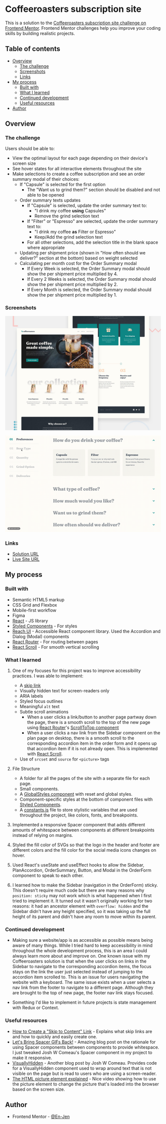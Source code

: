 # Coffeeroasters subscription site

This is a solution to the [Coffeeroasters subscription site challenge on Frontend Mentor](https://www.frontendmentor.io/challenges/coffeeroasters-subscription-site-5Fc26HVY6). Frontend Mentor challenges help you improve your coding skills by building realistic projects.

## Table of contents

-   [Overview](#overview)
    -   [The challenge](#the-challenge)
    -   [Screenshots](#screenshots)
    -   [Links](#links)
-   [My process](#my-process)
    -   [Built with](#built-with)
    -   [What I learned](#what-i-learned)
    -   [Continued development](#continued-development)
    -   [Useful resources](#useful-resources)
-   [Author](#author)

## Overview

### The challenge

Users should be able to:

-   View the optimal layout for each page depending on their device's screen size
-   See hover states for all interactive elements throughout the site
-   Make selections to create a coffee subscription and see an order summary modal of their choices:
    -   If "Capsule" is selected for the first option
        -   The "Want us to grind them?" section should be disabled and not able to be opened
    -   Order summary texts updates
        -   If "Capsule" is selected, update the order summary text to:
            -   "I drink my coffee **using** Capsules"
            -   Remove the grind selection text
        -   If "Filter" or "Espresso" are selected, update the order summary text to:
            -   "I drink my coffee **as** Filter or Espresso"
            -   Keep/Add the grind selection text
        -   For all other selections, add the selection title in the blank space where appropriate
    -   Updating per shipment price (shown in "How often should we deliver?" section at the bottom) based on weight selected
    -   Calculating per month cost for the Order Summary modal
        -   If Every Week is selected, the Order Summary modal should show the per shipment price multiplied by 4.
        -   If Every 2 Weeks is selected, the Order Summary modal should show the per shipment price multiplied by 2.
        -   If Every Month is selected, the Order Summary modal should show the per shipment price multiplied by 1.

### Screenshots

![Design preview for the Coffeeroasters subscription site](./public/preview.jpg)

![Gif of plan page for the Coffeeroasters subscription site](./public/preview.gif)

### Links

-   [Solution URL](https://www.frontendmentor.io/solutions/coffeeroasters-subscription-site-react-styled-components-a11y-ZeyLGytph)
-   [Live Site URL](https://focused-panini-ea6dd0.netlify.app/)

## My process

### Built with

-   Semantic HTML5 markup
-   CSS Grid and Flexbox
-   Mobile-first workflow
-   Figma
-   [React](https://reactjs.org/) - JS library
-   [Styled Components](https://styled-components.com/) - For styles
-   [Reach UI](https://reach.tech/) - Accessible React component library. Used the Accordion and Dialog (Modal) components
-   [React Router](https://reactrouter.com/web/guides/quick-start) - For routing between pages
-   [React Scroll](https://github.com/fisshy/react-scroll) - For smooth vertical scrolling

### What I learned

1. One of my focuses for this project was to improve accessibility practices. I was able to implement:

    - A [skip link](./src/components/SkipLink.js)
    - Visually hidden text for screen-readers only
    - ARIA labels
    - Styled focus outlines
    - Meaningful `alt` text
    - Subtle scroll animations
        - When a user clicks a link/button to another page partway down the page, there is a smooth scroll to the top of the new page using [React Router](https://reactrouter.com/web/guides/scroll-restoration)'s [ScrollToTop component](./src/components/ScrollToTop.js)
        - When a user clicks a nav link from the Sidebar component on the plan page on desktop, there is a smooth scroll to the corresponding accordion item in the order form and it opens up that accordion item if it is not already open. This is implemented with [React Scroll](https://github.com/fisshy/react-scroll).
    - Use of `srcset` and `source` for `<picture>` tags

2. File Structure

    - A folder for all the pages of the site with a separate file for each page.
    - Small components.
    - A [GlobalStyles component](./src/components/GlobalStyles.js) with reset and global styles.
    - Component-specific styles at the bottom of component files with [Styled Components](https://styled-components.com/).
    - A [constants.js](./src/constants.js) file to store stylistic variables that are used throughout the project, like colors, fonts, and breakpoints.

3. Implemented a responsive Spacer component that adds different amounts of whitespace between components at different breakpoints instead of relying on margins.

4. Styled the fill color of SVGs so that the logo in the header and footer are different colors and the fill color for the social media icons changes on hover.

5. Used React's useState and useEffect hooks to allow the Sidebar, PlanAccordion, OrderSummary, Button, and Modal in the OrderForm component to speak to each other.

6. I learned how to make the Sidebar (navigation in the OrderForm) sticky. This doesn't require much code but there are many reasons why `position: sticky` may not work which is what happened when I first tried to implement it. It turned out it wasn't originally working for two reasons: it had an ancestor element with `overflow: hidden` and the Sidebar didn't have any height specified, so it was taking up the full height of its parent and didn't have any room to move within its parent.

### Continued development

-   Making sure a website/app is as accessible as possible means being aware of many things. While I tried hard to keep accessibility in mind throughout the whole development process, this is an area I could always learn more about and improve on. One known issue with my Coffeeroasters solution is that when the user clicks on links in the Sidebar to navigate to the corresponding accordion items, the focus stays on the link the user just selected instead of jumping to the accordion item scrolled to. This is an issue for users navigating the website with a keyboard. The same issue exists when a user selects a nav link from the footer to navigate to a different page. Although they are brought to the top of new page, the footer nav link stays focused.

-   Something I'd like to implement in future projects is state management with Redux or Context.

### Useful resources

-   [How to Create a "Skip to Content" Link](https://css-tricks.com/how-to-create-a-skip-to-content-link/) - Explains what skip links are and how to quickly and easily create one.
-   [Let's Bring Spacer GIFs Back!](https://www.joshwcomeau.com/react/modern-spacer-gif/) - Amazing blog post on the rationale for using Spacer components between components to provide whitespace. I just tweaked Josh W Comeau's Spacer component in my project to make it responsive.
-   [VisuallyHidden](https://www.joshwcomeau.com/snippets/react-components/visually-hidden/) - Another blog post by Josh W Comeau. Provides code for a VisuallyHidden component used to wrap around text that is not visible on the page but is read to users who are using a screen-reader.
-   [The HTML picture element explained](https://www.youtube.com/watch?v=Rik3gHT24AM&t=751s&ab_channel=KevinPowell) - Nice video showing how to use the picture element to change the picture that's loaded into the browser based on the screen size.

## Author

-   Frontend Mentor - [@En-Jen](https://www.frontendmentor.io/profile/En-Jen)
